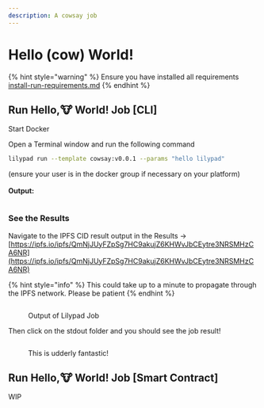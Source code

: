```yaml
---
description: A cowsay job
---
```


# Hello (cow) World!

{% hint style="warning" %}
Ensure you have installed all requirements [install-run-requirements.md](../lilypad-v1-testnet/quick-start/install-run-requirements.md "mention")
{% endhint %}

## Run Hello,🐮 World! Job \[CLI] <a href="#run-hello-world-job" id="run-hello-world-job"></a>

Start Docker

Open a Terminal window and run the following command

```bash
lilypad run --template cowsay:v0.0.1 --params "hello lilypad"
```

(ensure your user is in the docker group if necessary on your platform)\
\
**Output:**

<figure><img src="https://files.gitbook.com/v0/b/gitbook-x-prod.appspot.com/o/spaces%2FtadiyoOe4nTUoSulEVOV%2Fuploads%2FFzbFVGDAqxsDjHZmIsUh%2Fimage.png?alt=media&#x26;token=c308e85f-8e17-480e-97dc-c49093fafc75" alt=""><figcaption></figcaption></figure>

### See the Results <a href="#see-the-results" id="see-the-results"></a>

Navigate to the IPFS CID result output in the Results -> [https://ipfs.io/ipfs/QmNjJUyFZpSg7HC9akujZ6KHWvJbCEytre3NRSMHzCA6NR](https://ipfs.io/ipfs/QmNjJUyFZpSg7HC9akujZ6KHWvJbCEytre3NRSMHzCA6NR)

{% hint style="info" %}
This could take up to a minute to propagate through the IPFS network. Please be patient
{% endhint %}

<figure><img src="https://files.gitbook.com/v0/b/gitbook-x-prod.appspot.com/o/spaces%2FtadiyoOe4nTUoSulEVOV%2Fuploads%2FSclEz1lW6nxB3tGxNMAw%2Fimage.png?alt=media&#x26;token=33a3a9c2-3427-48aa-9c91-9237cf595620" alt=""><figcaption><p>Output of Lilypad Job</p></figcaption></figure>

Then click on the stdout folder and you should see the job result!

<figure><img src="https://files.gitbook.com/v0/b/gitbook-x-prod.appspot.com/o/spaces%2FtadiyoOe4nTUoSulEVOV%2Fuploads%2FBmk9aC8MM0X4tptrr8Cr%2Fimage.png?alt=media&#x26;token=408ffaff-5695-4de6-8852-3be940f3d91e" alt=""><figcaption><p>This is udderly fantastic!​</p></figcaption></figure>





## Run Hello,🐮 World! Job \[Smart Contract] <a href="#run-hello-world-job" id="run-hello-world-job"></a>

WIP
